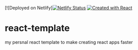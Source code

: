 [![Deployed on Netlify][![Netlify Status](https://api.netlify.com/api/v1/badges/39135849-605e-4e84-8c36-76765bf2a2d7/deploy-status)](https://app.netlify.com/sites/brewery-test/deploys)
[![Created with React](https://img.shields.io/badge/created%20with-REACT-brightgreen)](https://github.com/facebook/create-react-app)

# react-template
my persnal react template to make creating react apps faster
